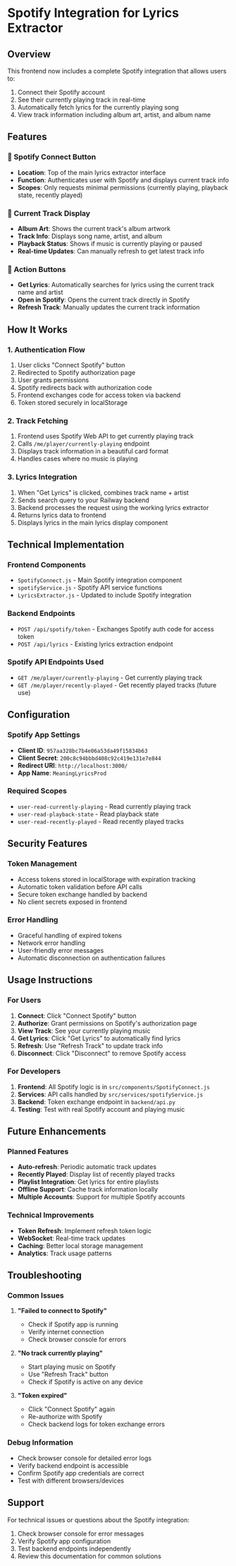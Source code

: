 # Spotify Integration for Lyrics Extractor

## Overview
This frontend now includes a complete Spotify integration that allows users to:
1. Connect their Spotify account
2. See their currently playing track in real-time
3. Automatically fetch lyrics for the currently playing song
4. View track information including album art, artist, and album name

## Features

### 🎵 Spotify Connect Button
- **Location**: Top of the main lyrics extractor interface
- **Function**: Authenticates user with Spotify and displays current track info
- **Scopes**: Only requests minimal permissions (currently playing, playback state, recently played)

### 📱 Current Track Display
- **Album Art**: Shows the current track's album artwork
- **Track Info**: Displays song name, artist, and album
- **Playback Status**: Shows if music is currently playing or paused
- **Real-time Updates**: Can manually refresh to get latest track info

### 🔗 Action Buttons
- **Get Lyrics**: Automatically searches for lyrics using the current track name and artist
- **Open in Spotify**: Opens the current track directly in Spotify
- **Refresh Track**: Manually updates the current track information

## How It Works

### 1. Authentication Flow
1. User clicks "Connect Spotify" button
2. Redirected to Spotify authorization page
3. User grants permissions
4. Spotify redirects back with authorization code
5. Frontend exchanges code for access token via backend
6. Token stored securely in localStorage

### 2. Track Fetching
1. Frontend uses Spotify Web API to get currently playing track
2. Calls `/me/player/currently-playing` endpoint
3. Displays track information in a beautiful card format
4. Handles cases where no music is playing

### 3. Lyrics Integration
1. When "Get Lyrics" is clicked, combines track name + artist
2. Sends search query to your Railway backend
3. Backend processes the request using the working lyrics extractor
4. Returns lyrics data to frontend
5. Displays lyrics in the main lyrics display component

## Technical Implementation

### Frontend Components
- `SpotifyConnect.js` - Main Spotify integration component
- `spotifyService.js` - Spotify API service functions
- `LyricsExtractor.js` - Updated to include Spotify integration

### Backend Endpoints
- `POST /api/spotify/token` - Exchanges Spotify auth code for access token
- `POST /api/lyrics` - Existing lyrics extraction endpoint

### Spotify API Endpoints Used
- `GET /me/player/currently-playing` - Get currently playing track
- `GET /me/player/recently-played` - Get recently played tracks (future use)

## Configuration

### Spotify App Settings
- **Client ID**: `957aa328bc7b4e06a53da49f15834b63`
- **Client Secret**: `200c8c94bbbd408c92c419e131e7e844`
- **Redirect URI**: `http://localhost:3000/`
- **App Name**: `MeaningLyricsProd`

### Required Scopes
- `user-read-currently-playing` - Read currently playing track
- `user-read-playback-state` - Read playback state
- `user-read-recently-played` - Read recently played tracks

## Security Features

### Token Management
- Access tokens stored in localStorage with expiration tracking
- Automatic token validation before API calls
- Secure token exchange handled by backend
- No client secrets exposed in frontend

### Error Handling
- Graceful handling of expired tokens
- Network error handling
- User-friendly error messages
- Automatic disconnection on authentication failures

## Usage Instructions

### For Users
1. **Connect**: Click "Connect Spotify" button
2. **Authorize**: Grant permissions on Spotify's authorization page
3. **View Track**: See your currently playing music
4. **Get Lyrics**: Click "Get Lyrics" to automatically find lyrics
5. **Refresh**: Use "Refresh Track" to update track info
6. **Disconnect**: Click "Disconnect" to remove Spotify access

### For Developers
1. **Frontend**: All Spotify logic is in `src/components/SpotifyConnect.js`
2. **Services**: API calls handled by `src/services/spotifyService.js`
3. **Backend**: Token exchange endpoint in `backend/api.py`
4. **Testing**: Test with real Spotify account and playing music

## Future Enhancements

### Planned Features
- **Auto-refresh**: Periodic automatic track updates
- **Recently Played**: Display list of recently played tracks
- **Playlist Integration**: Get lyrics for entire playlists
- **Offline Support**: Cache track information locally
- **Multiple Accounts**: Support for multiple Spotify accounts

### Technical Improvements
- **Token Refresh**: Implement refresh token logic
- **WebSocket**: Real-time track updates
- **Caching**: Better local storage management
- **Analytics**: Track usage patterns

## Troubleshooting

### Common Issues
1. **"Failed to connect to Spotify"**
   - Check if Spotify app is running
   - Verify internet connection
   - Check browser console for errors

2. **"No track currently playing"**
   - Start playing music on Spotify
   - Use "Refresh Track" button
   - Check if Spotify is active on any device

3. **"Token expired"**
   - Click "Connect Spotify" again
   - Re-authorize with Spotify
   - Check backend logs for token exchange errors

### Debug Information
- Check browser console for detailed error logs
- Verify backend endpoint is accessible
- Confirm Spotify app credentials are correct
- Test with different browsers/devices

## Support

For technical issues or questions about the Spotify integration:
1. Check browser console for error messages
2. Verify Spotify app configuration
3. Test backend endpoints independently
4. Review this documentation for common solutions
